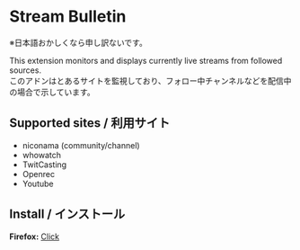 # Stream Bulletin
※日本語おかしくなら申し訳ないです。

This extension monitors and displays currently live streams from followed sources.  
このアドンはとあるサイトを監視しており、フォロー中チャンネルなどを配信中の場合で示しています。
## Supported sites / 利用サイト
* niconama (community/channel)
* whowatch
* TwitCasting
* Openrec
* Youtube
## Install / インストール
**Firefox:** [Click](https://github.com/mkn000/streambulletin/releases/download/v0.1.2/stream_bulletin-0.1.2-fx.xpi)
